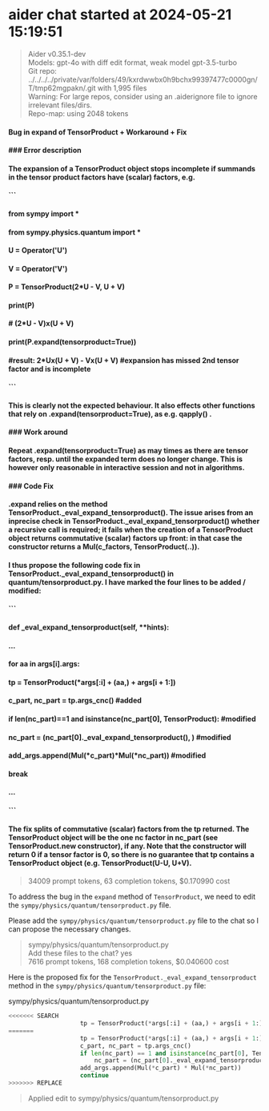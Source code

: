 
# aider chat started at 2024-05-21 15:19:51

> Aider v0.35.1-dev  
> Models: gpt-4o with diff edit format, weak model gpt-3.5-turbo  
> Git repo: ../../../../private/var/folders/49/kxrdwwbx0h9bchx99397477c0000gn/T/tmp62mgpakn/.git with 1,995 files  
> Warning: For large repos, consider using an .aiderignore file to ignore irrelevant files/dirs.  
> Repo-map: using 2048 tokens  

#### Bug in expand of TensorProduct + Workaround + Fix  
#### ### Error description  
#### The expansion of a TensorProduct object stops incomplete if summands in the tensor product factors have (scalar) factors, e.g.  
#### ```  
#### from sympy import *  
#### from sympy.physics.quantum import *  
#### U = Operator('U')  
#### V = Operator('V')  
#### P = TensorProduct(2*U - V, U + V)  
#### print(P)   
#### # (2*U - V)x(U + V)  
#### print(P.expand(tensorproduct=True))   
#### #result: 2*Ux(U + V) - Vx(U + V) #expansion has missed 2nd tensor factor and is incomplete  
#### ```  
#### This is clearly not the expected behaviour. It also effects other functions that rely on .expand(tensorproduct=True), as e.g. qapply() .  
####   
#### ### Work around  
#### Repeat .expand(tensorproduct=True) as may times as there are tensor factors, resp. until the expanded term does no longer change. This is however only reasonable in interactive session and not in algorithms.  
####   
#### ### Code Fix  
#### .expand relies on the method TensorProduct._eval_expand_tensorproduct(). The issue arises from an inprecise check in TensorProduct._eval_expand_tensorproduct() whether a recursive call is required; it fails when the creation of a TensorProduct object returns commutative (scalar) factors up front: in that case the constructor returns a Mul(c_factors, TensorProduct(..)).  
#### I thus propose the following  code fix in TensorProduct._eval_expand_tensorproduct() in quantum/tensorproduct.py.  I have marked the four lines to be added / modified:  
#### ```  
####     def _eval_expand_tensorproduct(self, **hints):  
####                 ...  
####                 for aa in args[i].args:  
####                     tp = TensorProduct(*args[:i] + (aa,) + args[i + 1:])  
####                     c_part, nc_part = tp.args_cnc() #added  
####                     if len(nc_part)==1 and isinstance(nc_part[0], TensorProduct): #modified  
####                         nc_part = (nc_part[0]._eval_expand_tensorproduct(), ) #modified  
####                     add_args.append(Mul(*c_part)*Mul(*nc_part)) #modified  
####                 break  
####                 ...  
#### ```  
#### The fix splits of commutative (scalar) factors from the tp returned. The TensorProduct object will be the one nc factor in nc_part (see TensorProduct.__new__ constructor), if any. Note that the constructor will return 0 if a tensor factor is 0, so there is no guarantee that tp contains a TensorProduct object (e.g. TensorProduct(U-U, U+V).  
####   
####   
####  
> 34009 prompt tokens, 63 completion tokens, $0.170990 cost  

To address the bug in the `expand` method of `TensorProduct`, we need to edit the `sympy/physics/quantum/tensorproduct.py` file.

Please add the `sympy/physics/quantum/tensorproduct.py` file to the chat so I can propose the necessary changes.

> sympy/physics/quantum/tensorproduct.py  
> Add these files to the chat? yes  
> 7616 prompt tokens, 168 completion tokens, $0.040600 cost  

Here is the proposed fix for the `TensorProduct._eval_expand_tensorproduct` method in the `sympy/physics/quantum/tensorproduct.py` file:

sympy/physics/quantum/tensorproduct.py
```python
<<<<<<< SEARCH
                    tp = TensorProduct(*args[:i] + (aa,) + args[i + 1:])
=======
                    tp = TensorProduct(*args[:i] + (aa,) + args[i + 1:])
                    c_part, nc_part = tp.args_cnc()
                    if len(nc_part) == 1 and isinstance(nc_part[0], TensorProduct):
                        nc_part = (nc_part[0]._eval_expand_tensorproduct(),)
                    add_args.append(Mul(*c_part) * Mul(*nc_part))
                    continue
>>>>>>> REPLACE
```

> Applied edit to sympy/physics/quantum/tensorproduct.py  
